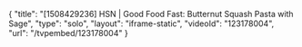 {
    "title": "[1508429236] HSN | Good Food Fast: Butternut Squash Pasta with Sage",
    "type": "solo",
    "layout": "iframe-static",
    "videoId": "123178004",
    "url": "\/tvpembed\/123178004"
}